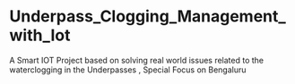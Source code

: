 # Underpass_Clogging_Management_with_Iot
A Smart IOT Project based on solving real world issues related to the waterclogging in the Underpasses , Special Focus on Bengaluru
